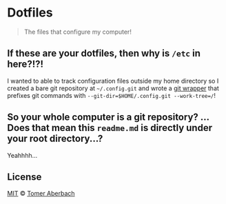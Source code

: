 # Dotfiles

> The files that configure my computer!

## If these are your dotfiles, then why is `/etc` in here?!?!

I wanted to able to track configuration files outside my home directory so I created a bare git repository at `~/.config.git` and wrote a [git wrapper](https://github.com/TomerAberbach/dotfiles/blob/master/home/tomeraberbach/.config/fish/functions/config.fish) that prefixes git commands with `--git-dir=$HOME/.config.git --work-tree=/`!         

## So your whole computer is a git repository? ... Does that mean this `readme.md` is directly under your root directory...?

Yeahhhh...

## License

[MIT](https://github.com/TomerAberbach/dotfiles/blob/master/license) © [Tomer Aberbach](https://github.com/TomerAberbach)


